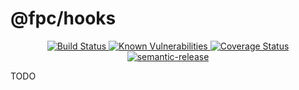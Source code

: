 # @fpc/hooks

<div align="center">
  <a href="https://travis-ci.org/fpc-js/hooks" target="_blank">
    <img src="https://travis-ci.org/fpc-js/hooks.svg?branch=master" alt="Build Status">
  </a>
  <a href="https://snyk.io/test/github/fpc-js/hooks?targetFile=package.json">
    <img src="https://snyk.io/test/github/fpc-js/hooks/badge.svg?targetFile=package.json" alt="Known Vulnerabilities" data-canonical-src="https://snyk.io/test/github/fpc-js/hooks?targetFile=package.json" style="max-width:100%;">
  </a>
  <a href="https://coveralls.io/github/fpc-js/hooks?branch=master" target="_blank">
    <img src="https://coveralls.io/repos/github/fpc-js/hooks/badge.svg?branch=master" alt="Coverage Status">
  </a>
  <a href="https://github.com/semantic-release/semantic-release" target="_blank">
    <img src="https://img.shields.io/badge/%20%20%F0%9F%93%A6%F0%9F%9A%80-semantic--release-e10079.svg" alt="semantic-release">
  </a>
</div>

TODO

